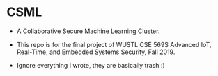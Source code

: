 # CSML
- A Collaborative Secure Machine Learning Cluster.

- This repo is for the final project of WUSTL CSE 569S Advanced IoT, Real-Time, and Embedded Systems Security, Fall 2019.

- Ignore everything I wrote, they are basically trash :)